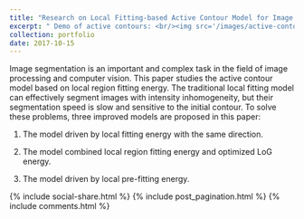 ```yaml
---
title: "Research on Local Fitting-based Active Contour Model for Image Segmentation"
excerpt: " Demo of active contours: <br/><img src='/images/active-contours.gif'>"
collection: portfolio
date: 2017-10-15
---
```


Image segmentation is an important and complex task in the field of image processing and computer vision. This paper studies the active contour model based on local region fitting energy. The traditional local fitting model can effectively segment images with intensity inhomogeneity, but their segmentation speed is slow and sensitive to the initial contour. To solve these problems, three improved models are proposed in this paper:

1. The model driven by local fitting energy with the same direction.

2. The model combined local region fitting energy and optimized LoG energy.

3. The model driven by local pre-fitting energy.


{% include social-share.html %}
{% include post_pagination.html %}
{% include comments.html %}